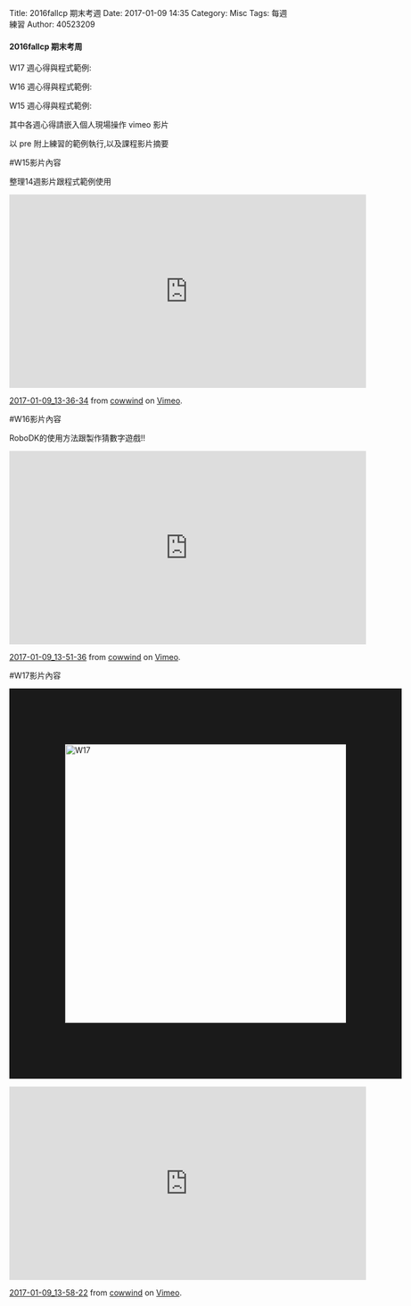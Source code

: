 Title: 2016fallcp 期末考週
Date: 2017-01-09 14:35
Category: Misc
Tags: 每週練習
Author: 40523209

<h4>2016fallcp 期末考周</h4>

<!-- PELICAN_END_SUMMARY -->

W17 週心得與程式範例:

W16 週心得與程式範例:

W15 週心得與程式範例:

其中各週心得請嵌入個人現場操作 vimeo 影片

以 pre 附上練習的範例執行,以及課程影片摘要

#W15影片內容

整理14週影片跟程式範例使用

<iframe src="https://player.vimeo.com/video/198635771" width="640" height="347" frameborder="0" webkitallowfullscreen mozallowfullscreen allowfullscreen></iframe>
<p><a href="https://vimeo.com/198635771">2017-01-09_13-36-34</a> from <a href="https://vimeo.com/user58510993">cowwind</a> on <a href="https://vimeo.com">Vimeo</a>.</p>




#W16影片內容

RoboDK的使用方法跟製作猜數字遊戲!!

<iframe src="https://player.vimeo.com/video/198636353" width="640" height="347" frameborder="0" webkitallowfullscreen mozallowfullscreen allowfullscreen></iframe>
<p><a href="https://vimeo.com/198636353">2017-01-09_13-51-36</a> from <a href="https://vimeo.com/user58510993">cowwind</a> on <a href="https://vimeo.com">Vimeo</a>.</p>

#W17影片內容



<img src="https://github.com/s40523209/2016fallcp_hw/blob/gh-pages/908.PNG?raw=true" alt="W17" title="W17" border="100" width=" 1000px" height="500px"></a>

<iframe src="https://player.vimeo.com/video/198636767" width="640" height="347" frameborder="0" webkitallowfullscreen mozallowfullscreen allowfullscreen></iframe>
<p><a href="https://vimeo.com/198636767">2017-01-09_13-58-22</a> from <a href="https://vimeo.com/user58510993">cowwind</a> on <a href="https://vimeo.com">Vimeo</a>.</p>



<!-- 導入 Brython 標準程式庫 -->

<script type="text/javascript" 
    src="https://cdn.rawgit.com/brython-dev/brython/master/www/src/brython_dist.js">
</script>

<!-- 啟動 Brython -->
<script>
window.onload=function(){
brython(1);
}
</script>


<div id ="ex1"></div>
<script type="text/python3">
from browser import document as doc
container = doc['ex1']

container<="W14練習"
</script>


<div id ="ex2"></div>
<script type="text/python3">
from browser import document as doc
from browser import html
container = doc['ex2']
mystring = input("要印出什麼字串?")
mynum = input("要印幾次?")

for i in range(int(mynum)):
    #container<="W14練習-2"+html.BR()
    container<=mystring+html.BR()
</script>

<pre class="brush: python">

<!-- 導入 Brython 標準程式庫 -->

<script type="text/javascript" 
    src="https://cdn.rawgit.com/brython-dev/brython/master/www/src/brython_dist.js">
</script>

<!-- 啟動 Brython -->
<script>
window.onload=function(){
brython(1);
}
</script>


<div id ="ex1"></div>
<script type="text/python3">
from browser import document as doc
container = doc['ex1']

container<="W14練習"
</script>


<div id ="ex2"></div>
<script type="text/python3">
from browser import document as doc
from browser import html
container = doc['ex2']
mystring = input("要印出什麼字串?")
mynum = input("要印幾次?")

for i in range(int(mynum)):
    #container<="W14練習-2"+html.BR()
    container<=mystring+html.BR()
</script>

